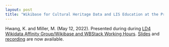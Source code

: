 ```yaml
---
layout: post
title: "Wikibase for Cultural Heritage Data and LIS Education at the Pratt Semantic Lab"
---
```

Hwang, K. and Miller, M. (May 12, 2022). Presented during during [LD4 Wikidata Affinity Group/Wikibase and WBStack Working Hours](https://www.wikidata.org/wiki/Wikidata:WikiProject_LD4_Wikidata_Affinity_Group/Wikibase_and_WBStack_Working_Hours). [Slides](https://docs.google.com/presentation/d/1SRPOr5rVzpylQp_qTMjvmK-5dEFzp5gkStGOT8Bgwvw/edit?usp=sharing) and [recording](https://drive.google.com/file/d/1E835objYMuIk2QGr847bS0O2L62Yizi2/view?usp=sharing) are now available.
